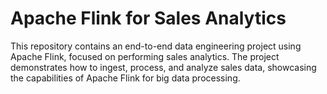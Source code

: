 # Apache Flink for Sales Analytics

This repository contains an end-to-end data engineering project using Apache Flink, focused on performing sales analytics. The project demonstrates how to ingest, process, and analyze sales data, showcasing the capabilities of Apache Flink for big data processing.
